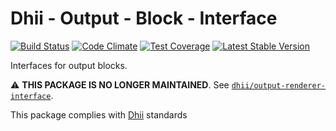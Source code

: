 # Dhii - Output - Block - Interface

[![Build Status](https://travis-ci.org/dhii/output-block-interface.svg?branch=master)](https://travis-ci.org/dhii/output-block-interface)
[![Code Climate](https://codeclimate.com/github/dhii/output-block-interface/badges/gpa.svg)](https://codeclimate.com/github/dhii/output-block-interface)
[![Test Coverage](https://codeclimate.com/github/dhii/output-block-interface/badges/coverage.svg)](https://codeclimate.com/github/dhii/output-block-interface/coverage)
[![Latest Stable Version](https://poser.pugx.org/dhii/output-block-interface/version)](https://packagist.org/packages/dhii/output-block-interface)

Interfaces for output blocks.

⚠ **THIS PACKAGE IS NO LONGER MAINTAINED**. See [`dhii/output-renderer-interface`][].

This package complies with [Dhii] standards

[Dhii]: https://github.com/Dhii/dhii
[`dhii/output-renderer-interface`]: https://packagist.org/packages/dhii/output-renderer-interface
